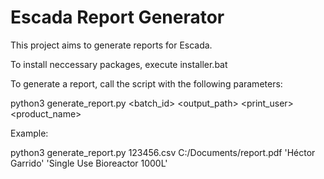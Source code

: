 Escada Report Generator
===================

This project aims to generate reports for Escada.

To install neccessary packages, execute installer.bat

To generate a report, call the script with the following parameters:

python3 generate_report.py <batch_id> <output_path> <print_user> <product_name>

Example:

python3 generate_report.py 123456.csv C:/Documents/report.pdf 'Héctor Garrido' 'Single Use Bioreactor 1000L' 

